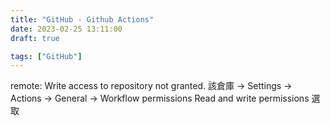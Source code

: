 ```yaml
---
title: "GitHub - Github Actions"
date: 2023-02-25 13:11:00
draft: true

tags: ["GitHub"]
---
```


remote: Write access to repository not granted.
該倉庫 -> Settings -> Actions -> General -> Workflow permissions 
Read and write permissions 選取


